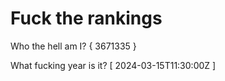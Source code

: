 # Fuck the rankings

Who the hell am I?
{ 3671335 }

What fucking year is it?
[ 2024-03-15T11:30:00Z ]
